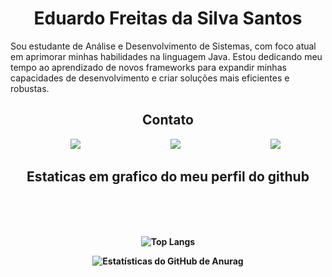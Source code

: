
# <center>Eduardo Freitas da Silva Santos

Sou estudante de Análise e Desenvolvimento de Sistemas, com foco atual em aprimorar minhas habilidades na linguagem Java. Estou dedicando meu tempo ao aprendizado de novos frameworks para expandir minhas capacidades de desenvolvimento e criar soluções mais eficientes e robustas.

## <center>Contato

<ul style="display: flex; flex-direction: row; list-style: none; justify-content: space-around">
    <li><a href="mailto:eduardofreitasfr@gmail.com">
       <img src="https://img.shields.io/badge/Gmail-D14836?style=for-the-badge&logo=gmail&logoColor=white">
    </a></li>
    <li><a href="https://github.com/sync-BR/">
      <img src="https://img.shields.io/badge/GitHub-100000?style=for-the-badge&logo=github&logoColor=white">
    </a></li>
    <li><a href="https://www.linkedin.com/in/eduardisync/">
      <img src="https://img.shields.io/badge/-LinkedIn-%230077B5?style=for-the-badge&logo=linkedin&logoColor=white">
    </a></li>

</ul>

## <center><Strong>Estaticas em grafico do meu perfil do github</String>
<center>
<br>
<br>
<br>
<div class="git"> 

![Top Langs](https://github-readme-stats.vercel.app/api/top-langs/?username=sync-br&layout=compact&bg_color=00000000)

![Estatísticas do GitHub de Anurag](https://github-readme-stats.vercel.app/api?username=Sync-br&show_icons=true&bg_color=00000000)


<div>
